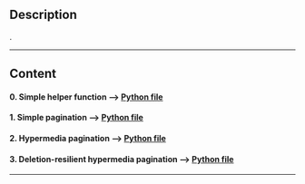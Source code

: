 ## Description

.

---
## Content

#### 0. Simple helper function --> [Python file](./0-simple_helper_function.py)

#### 1. Simple pagination --> [Python file](./1-simple_pagination.py)

#### 2. Hypermedia pagination --> [Python file](./2-hypermedia_pagination.py)

#### 3. Deletion-resilient hypermedia pagination --> [Python file](./3-hypermedia_del_pagination.py)
---